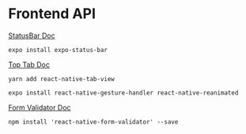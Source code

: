 # Frontend API

[StatusBar Doc](https://docs.expo.io/versions/latest/sdk/status-bar/)

```
expo install expo-status-bar
```


[Top Tab Doc](https://github.com/react-native-community/react-native-tab-view)

```
yarn add react-native-tab-view

expo install react-native-gesture-handler react-native-reanimated
```

[Form Validator Doc](https://github.com/perscrew/react-native-form-validator/blob/master/README.md)

```
npm install 'react-native-form-validator' --save
```
